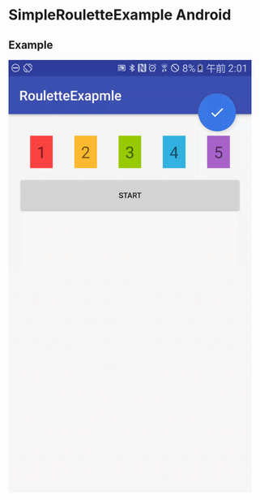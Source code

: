 # SimpleRouletteExample Android

## Example
<img src="https://raw.githubusercontent.com/KawakawaRitsuki/SimpleRouletteExample_Android/master/example.gif" width="480px">
